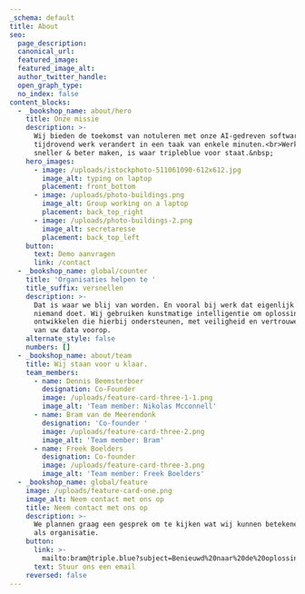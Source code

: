 ```yaml
---
_schema: default
title: About
seo:
  page_description:
  canonical_url:
  featured_image:
  featured_image_alt:
  author_twitter_handle:
  open_graph_type:
  no_index: false
content_blocks:
  - _bookshop_name: about/hero
    title: Onze missie
    description: >-
      Wij bieden de toekomst van notuleren met onze AI-gedreven software die
      tijdrovend werk verandert in een taak van enkele minuten.<br>Werk leuker,
      sneller & beter maken, is waar tripleblue voor staat.&nbsp;
    hero_images:
      - image: /uploads/istockphoto-511061090-612x612.jpg
        image_alt: typing on laptop
        placement: front_bottom
      - image: /uploads/photo-buildings.png
        image_alt: Group working on a laptop
        placement: back_top_right
      - image: /uploads/photo-buildings-2.png
        image_alt: secretaresse
        placement: back_top_left
    button:
      text: Demo aanvragen
      link: /contact
  - _bookshop_name: global/counter
    title: 'Organisaties helpen te '
    title_suffix: versnellen
    description: >-
      Dat is waar we blij van worden. En vooral bij werk dat eigenlijk liever
      niemand doet. Wij gebruiken kunstmatige intelligentie om oplossingen te
      ontwikkelen die hierbij ondersteunen, met veiligheid en vertrouwelijkheid
      van uw data voorop.
    alternate_style: false
    numbers: []
  - _bookshop_name: about/team
    title: Wij staan voor u klaar.
    team_members:
      - name: Dennis Beemsterboer
        designation: Co-Founder
        image: /uploads/feature-card-three-1-1.png
        image_alt: 'Team member: Nikolas Mcconnell'
      - name: Bram van de Meerendonk
        designation: 'Co-founder '
        image: /uploads/feature-card-three-2.png
        image_alt: 'Team member: Bram'
      - name: Freek Boelders
        designation: Co-founder
        image: /uploads/feature-card-three-3.png
        image_alt: 'Team member: Freek Boelders'
  - _bookshop_name: global/feature
    image: /uploads/feature-card-one.png
    image_alt: Neem contact met ons op
    title: Neem contact met ons op
    description: >-
      We plannen graag een gesprek om te kijken wat wij kunnen betekenen voor uw
      als organisatie.
    button:
      link: >-
        mailto:bram@triple.blue?subject=Benieuwd%20naar%20de%20oplossingen%20van%20tripleblue
      text: Stuur ons een email
    reversed: false
---
```

